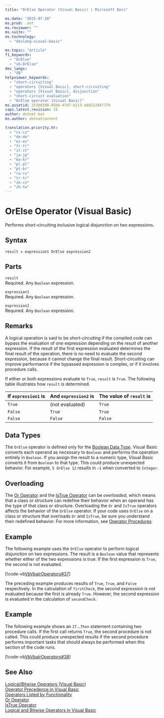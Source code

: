 ```yaml
---
title: "OrElse Operator (Visual Basic) | Microsoft Docs"

ms.date: "2015-07-20"
ms.prod: .net
ms.reviewer: ""
ms.suite: ""
ms.technology: 
  - "devlang-visual-basic"

ms.topic: "article"
f1_keywords: 
  - "OrElse"
  - "vb.OrElse"
dev_langs: 
  - "VB"
helpviewer_keywords: 
  - "short-circuiting"
  - "operators [Visual Basic], short-circuiting"
  - "operators [Visual Basic], disjunction"
  - "short-circuit evaluation"
  - "OrElse operator [Visual Basic]"
ms.assetid: 253803d8-05b0-47d7-b213-abd222847779
caps.latest.revision: 15
author: dotnet-bot
ms.author: dotnetcontent

translation.priority.ht: 
  - "cs-cz"
  - "de-de"
  - "es-es"
  - "fr-fr"
  - "it-it"
  - "ja-jp"
  - "ko-kr"
  - "pl-pl"
  - "pt-br"
  - "ru-ru"
  - "tr-tr"
  - "zh-cn"
  - "zh-tw"
---
```

# OrElse Operator (Visual Basic)
Performs short-circuiting inclusive logical disjunction on two expressions.  
  
## Syntax  
  
```  
result = expression1 OrElse expression2  
```  
  
## Parts  
 `result`  
 Required. Any `Boolean` expression.  
  
 `expression1`  
 Required. Any `Boolean` expression.  
  
 `expression2`  
 Required. Any `Boolean` expression.  
  
## Remarks  
 A logical operation is said to be *short-circuiting* if the compiled code can bypass the evaluation of one expression depending on the result of another expression. If the result of the first expression evaluated determines the final result of the operation, there is no need to evaluate the second expression, because it cannot change the final result. Short-circuiting can improve performance if the bypassed expression is complex, or if it involves procedure calls.  
  
 If either or both expressions evaluate to `True`, `result` is `True`. The following table illustrates how `result` is determined.  
  
|If `expression1` is|And `expression2` is|The value of `result` is|  
|-------------------------|--------------------------|------------------------------|  
|`True`|(not evaluated)|`True`|  
|`False`|`True`|`True`|  
|`False`|`False`|`False`|  
  
## Data Types  
 The `OrElse` operator is defined only for the [Boolean Data Type](../../../visual-basic/language-reference/data-types/boolean-data-type.md). Visual Basic converts each operand as necessary to `Boolean` and performs the operation entirely in `Boolean`. If you assign the result to a numeric type, Visual Basic converts it from `Boolean` to that type. This could produce unexpected behavior. For example, `5 OrElse 12` results in `–1` when converted to `Integer`.  
  
## Overloading  
 The [Or Operator](../../../visual-basic/language-reference/operators/or-operator.md) and the [IsTrue Operator](../../../visual-basic/language-reference/operators/istrue-operator.md) can be *overloaded*, which means that a class or structure can redefine their behavior when an operand has the type of that class or structure. Overloading the `Or` and `IsTrue` operators affects the behavior of the `OrElse` operator. If your code uses `OrElse` on a class or structure that overloads `Or` and `IsTrue`, be sure you understand their redefined behavior. For more information, see [Operator Procedures](../../../visual-basic/programming-guide/language-features/procedures/operator-procedures.md).  
  
## Example  
 The following example uses the `OrElse` operator to perform logical disjunction on two expressions. The result is a `Boolean` value that represents whether either of the two expressions is true. If the first expression is `True`, the second is not evaluated.  
  
 [!code-vb[VbVbalrOperators#37](../../../visual-basic/language-reference/operators/codesnippet/VisualBasic/orelse-operator_1.vb)]  
  
 The preceding example produces results of `True`, `True`, and `False` respectively. In the calculation of `firstCheck`, the second expression is not evaluated because the first is already `True`. However, the second expression is evaluated in the calculation of `secondCheck`.  
  
## Example  
 The following example shows an `If`...`Then` statement containing two procedure calls. If the first call returns `True`, the second procedure is not called. This could produce unexpected results if the second procedure performs important tasks that should always be performed when this section of the code runs.  
  
 [!code-vb[VbVbalrOperators#38](../../../visual-basic/language-reference/operators/codesnippet/VisualBasic/orelse-operator_2.vb)]  
  
## See Also  
 [Logical/Bitwise Operators (Visual Basic)](../../../visual-basic/language-reference/operators/logical-bitwise-operators.md)   
 [Operator Precedence in Visual Basic](../../../visual-basic/language-reference/operators/operator-precedence.md)   
 [Operators Listed by Functionality](../../../visual-basic/language-reference/operators/operators-listed-by-functionality.md)   
 [Or Operator](../../../visual-basic/language-reference/operators/or-operator.md)   
 [IsTrue Operator](../../../visual-basic/language-reference/operators/istrue-operator.md)   
 [Logical and Bitwise Operators in Visual Basic](../../../visual-basic/programming-guide/language-features/operators-and-expressions/logical-and-bitwise-operators.md)
